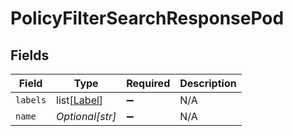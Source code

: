 # PolicyFilterSearchResponsePod


## Fields

| Field                                       | Type                                        | Required                                    | Description                                 |
| ------------------------------------------- | ------------------------------------------- | ------------------------------------------- | ------------------------------------------- |
| `labels`                                    | list[[Label](../../models/shared/label.md)] | :heavy_minus_sign:                          | N/A                                         |
| `name`                                      | *Optional[str]*                             | :heavy_minus_sign:                          | N/A                                         |
